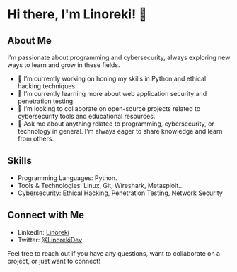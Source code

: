 # Hi there, I'm Linoreki! 👋

## About Me
I'm passionate about programming and cybersecurity, always exploring new ways to learn and grow in these fields.

- 🔭 I’m currently working on honing my skills in  Python and ethical hacking techniques.
- 🌱 I’m currently learning more about web application security and penetration testing.
- 👯 I’m looking to collaborate on open-source projects related to cybersecurity tools and educational resources.
- 💬 Ask me about anything related to programming, cybersecurity, or technology in general. I'm always eager to share knowledge and learn from others.

## Skills
- Programming Languages:  Python.
- Tools & Technologies: Linux, Git, Wireshark, Metasploit...
- Cybersecurity: Ethical Hacking, Penetration Testing, Network Security

## Connect with Me
- LinkedIn: [Linoreki](https://www.linkedin.com/in/linoreki/)
- Twitter: [@LinorekiDev](https://twitter.com/LinorekiDev)

Feel free to reach out if you have any questions, want to collaborate on a project, or just want to connect!
